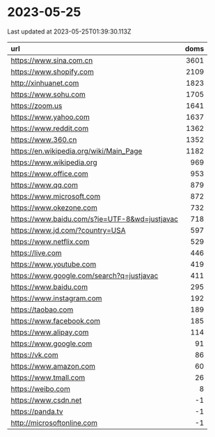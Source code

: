 # 2023-05-25

<!-- BEGIN -->
Last updated at 2023-05-25T01:39:30.113Z

url | doms
:- | -:
https://www.sina.com.cn | 3601
https://www.shopify.com | 2109
http://xinhuanet.com | 1823
https://www.sohu.com | 1705
https://zoom.us | 1641
https://www.yahoo.com | 1637
https://www.reddit.com | 1362
https://www.360.cn | 1352
https://en.wikipedia.org/wiki/Main_Page | 1182
https://www.wikipedia.org | 969
https://www.office.com | 953
https://www.qq.com | 879
https://www.microsoft.com | 872
https://www.okezone.com | 732
https://www.baidu.com/s?ie=UTF-8&wd=justjavac | 718
https://www.jd.com/?country=USA | 597
https://www.netflix.com | 529
https://live.com | 446
https://www.youtube.com | 419
https://www.google.com/search?q=justjavac | 411
https://www.baidu.com | 295
https://www.instagram.com | 192
https://taobao.com | 189
https://www.facebook.com | 185
https://www.alipay.com | 114
https://www.google.com | 91
https://vk.com | 86
https://www.amazon.com | 60
https://www.tmall.com | 26
https://weibo.com | 8
https://www.csdn.net | -1
https://panda.tv | -1
http://microsoftonline.com | -1
<!-- END -->
